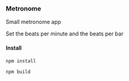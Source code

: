 ### Metronome

Small metronome app 

Set the beats per minute and the beats per bar

#### Install

```
npm install

npm build
```